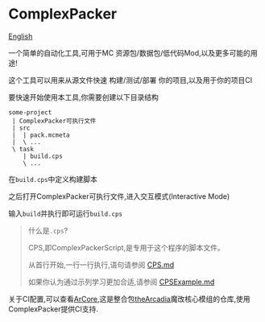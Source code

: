 ﻿# ComplexPacker

[English](README.md)

一个简单的自动化工具,可用于MC 资源包/数据包/低代码Mod,以及更多可能的用途!

这个工具可以用来从源文件快速 构建/测试/部署 你的项目,以及用于你的项目CI

要快速开始使用本工具,你需要创建以下目录结构
```
some-project
 | ComplexPacker可执行文件
 | src
 |  | pack.mcmeta
 |  \ ...
 \ task
    | build.cps
    \ ...
```
在`build.cps`中定义构建脚本

之后打开ComplexPacker可执行文件,进入交互模式(Interactive Mode)

输入`build`并执行即可运行`build.cps`

>什么是`.cps`?
> 
> CPS,即ComplexPackerScript,是专用于这个程序的脚本文件。
> 
> 从首行开始,一行一行执行,语句请参阅 [CPS.md](../CPS.md)
> 
> 如果你认为通过示列学习更加合适,请参阅 [CPSExample.md](../CPSExample.md)

关于CI配置,可以查看[ArCore](https://gitlab.com/SiWG/ArCore),这是整合包[theArcadia](https://modrinth.com/modpack/thearcadia)魔改核心模组的仓库,使用ComplexPacker提供CI支持.